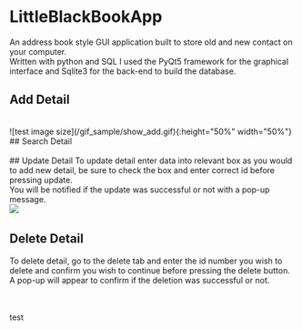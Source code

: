 # LittleBlackBookApp
An address book style GUI application built to store old and new contact on your computer.
<br/>
Written with python and SQL I used the PyQt5 framework for the graphical interface and Sqlite3 for the back-end to build the database.
<br/>
## Add Detail
<br/>
![test image size](/gif_sample/show_add.gif){:height="50%" width="50%"}
<br/>
## Search Detail
<br/>

<br/>
## Update Detail
To update detail enter data into relevant box as you would to add new detail, be sure to check the box and enter correct id before pressing update.<br/>
You will be notified if the update was successful or not with a pop-up message.
<br/>
<img src="https://github.com/karlduggan/LittleBlackBookApp/blob/master/gif_sample/show_update.gif">


## Delete Detail
To delete detail, go to the delete tab and enter the id number you wish to delete and confirm you wish to continue before pressing the delete button.<br/>
A pop-up will appear to confirm if the deletion was successful or not.
<br/><br/>

<br/>
test
